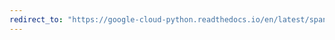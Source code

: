 ```yaml
---
redirect_to: "https://google-cloud-python.readthedocs.io/en/latest/spanner/snapshot-api.html"
---
```

